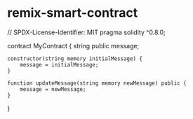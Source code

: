 # remix-smart-contract
// SPDX-License-Identifier: MIT
pragma solidity ^0.8.0;

contract MyContract {
    string public message;

    constructor(string memory initialMessage) {
        message = initialMessage;
    }

    function updateMessage(string memory newMessage) public {
        message = newMessage;
    }
}
